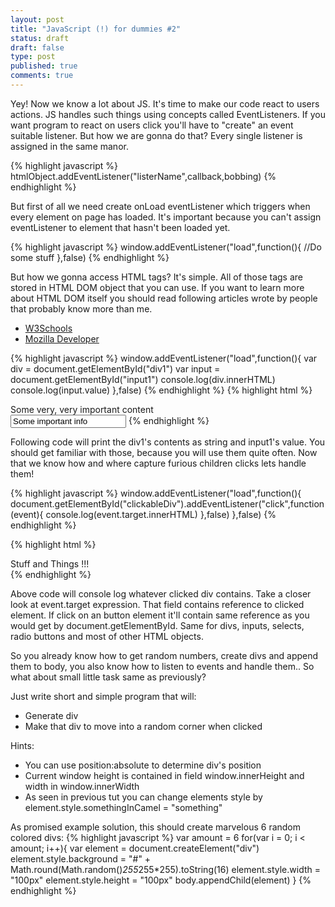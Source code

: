 ```yaml
---
layout: post
title: "JavaScript (!) for dummies #2"
status: draft
draft: false
type: post
published: true
comments: true
---
```

Yey! Now we know a lot about JS. It's time to make our code react to users actions. JS handles such things using concepts called EventListeners. If you want program to react on users click you'll have to "create" an event suitable listener. But how we are gonna do that? Every single listener is assigned in the same manor.

<!--<h2>#2 Making your work more responsive, handling HTML element objects</h2>-->

{% highlight javascript %}
  htmlObject.addEventListener("listerName",callback,bobbing)
{% endhighlight %}

But first of all we need create onLoad eventListener which triggers when every element on page has loaded. It's important because you can't assign eventListener to element that hasn't been loaded yet.

{% highlight javascript %}
  window.addEventListener("load",function(){
    //Do some stuff
  },false)
{% endhighlight %}

But how we gonna access HTML tags? It's simple. All of those tags are stored in HTML DOM object that you can use. If you want to learn more about HTML DOM itself you should read following articles wrote by people that probably know more than me.

- <a href="http://www.w3schools.com/jsref/dom_obj_object.asp">W3Schools</a><br/>
- <a href="https://developer.mozilla.org/en-US/docs/Web/API/Document_Object_Model">Mozilla Developer</a>

{% highlight javascript %}
  window.addEventListener("load",function(){
    var div = document.getElementById("div1")
    var input = document.getElementById("input1")
    console.log(div.innerHTML)
    console.log(input.value)
  },false)
{% endhighlight %}
{% highlight html %}
  <div id="div1" > Some very, very important content </div>
  <input id="input1" value="Some important info" />
{% endhighlight %}

Following code will print the div1's contents as string and input1's value. You should get familiar with those, because you will use them quite often. Now that we know how and where capture furious children clicks lets handle them!

{% highlight javascript %}
  window.addEventListener("load",function(){
    document.getElementById("clickableDiv").addEventListener("click",function(event){
        console.log(event.target.innerHTML)
    },false)
  },false)
{% endhighlight %}

{% highlight html %}
  <div id="clickableDiv" > Stuff and Things !!! </div>
{% endhighlight %}

Above code will console log whatever clicked div contains. Take a closer look at event.target expression. That field contains reference to clicked element. If click on an button element it'll contain same reference as you would get by document.getElementById. Same for divs, inputs, selects, radio buttons and most of other HTML objects.

So you already know how to get random numbers, create divs and append them to body, you also know how to listen to events and handle them.. So what about small little task same as previously?

Just write short and simple program that will:<br/>
- Generate div <br/>
- Make that div to move into a random corner when clicked <br/>

Hints:<br/>
- You can use position:absolute to determine div's position <br/>
- Current window height is contained in field window.innerHeight and width in window.innerWidth <br/>
- As seen in previous tut you can change elements style by element.style.somethingInCamel = "something"

As promised example solution, this should create marvelous 6 random colored divs:
 {% highlight javascript %}
 var amount = 6
 for(var i = 0; i < amount; i++){
     var element = document.createElement("div")
     element.style.background = "#" + Math.round(Math.random()*255*255*255).toString(16)
     element.style.width = "100px"
     element.style.height = "100px"
     body.appendChild(element)
 }
 {% endhighlight %}